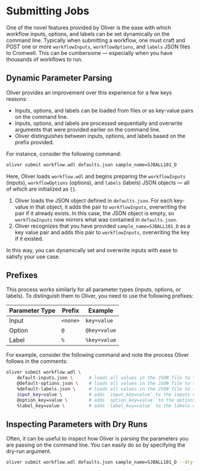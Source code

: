 # Submitting Jobs

One of the novel features provided by Oliver is the ease with which workflow
inputs, options, and labels can be set dynamically on the command line.
Typically when submitting a workflow, one must craft and POST one or more `workflowInputs`,
`workflowOptions`, and `labels` JSON files to Cromwell. This can be cumbersome 
— especially when you have thousands of workflows to run.

## Dynamic Parameter Parsing

Oliver provides an improvement over this experience for a few keys reasons:

* Inputs, options, and labels can be loaded from files _or_ as key-value pairs on the command line.
* Inputs, options, and labels are processed sequentially and overwrite arguments that were provided earlier on the command line.
* Oliver distinguishes between inputs, options, and labels based on the prefix provided.

For instance, consider the following command:

```bash
oliver submit workflow.wdl defaults.json sample_name=SJBALL101_D
```

Here, Oliver loads `workflow.wdl` and begins preparing the `workflowInputs` (inputs), `workflowOptions` (options), and `labels` (labels) JSON objects — all of which are initialized as `{}`.

1. Oliver loads the JSON object defined in `defaults.json`. For each key-value in that object, it adds the pair to `workflowInputs`, overwriting the pair if it already exists. In this case, the JSON object is empty, so `workflowInputs` now mirrors what was contained in `defaults.json`.
2. Oliver recognizes that you have provided `sample_name=SJBALL101_D` as a key value pair and adds this pair to `workflowInputs`, overwriting the key if it existed.

In this way, you can dynamically set and overwrite inputs with ease to satisfy your use case.

## Prefixes

This process works similarly for all parameter types (inputs, options, or labels). To distinguish them to Oliver, you need to use the following prefixes:

| Parameter Type | Prefix   | Example      |
| -------------- | -------- | ------------ |
| Input          | `<none>` | `key=value`  |
| Option         | `@`      | `@key=value` |
| Label          | `%`      | `%key=value` |

For example, consider the following command and note the process Oliver follows in the comments:

```bash
oliver submit workflow.wdl \
    default-inputs.json \      # loads all values in the JSON file to the inputs object.
    @default-options.json \    # loads all values in the JSON file to the options object.
    %default-labels.json \     # loads all values in the JSON file to the labels object.
    input_key=value \          # adds `input_key=value` to the inputs object (overwrites the value if `input_key` set in default-inputs.json).
    @option_key=value \        # adds `option_key=value` to the options object (overwrites the value if `option_key` set in default-options.json).
    %label_key=value \         # adds `label_key=value` to the labels object (overwrites the value if `label_key` set in default-labels.json).
```

## Inspecting Parameters with Dry Runs

Often, it can be useful to inspect how Oliver is parsing the parameters you are passing on the command line. You can easily do so by specifying the dry-run argument.

```bash
oliver submit workflow.wdl defaults.json sample_name=SJBALL101_D --dry-run
```